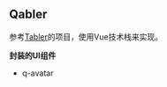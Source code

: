 ## Qabler

参考[Tabler](https://tabler.github.io/tabler/index.html)的项目，使用Vue技术栈来实现。

**封装的UI组件**

- q-avatar
